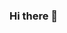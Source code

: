 ### Hi there 👋

<!--
**Mike0110110/Mike0110110** is a ✨ _special_ ✨ repository because its `README.md` (this file) appears on your GitHub profile.

Here are some ideas to get you started:

- 🔭 I’m currently working on ...
- 🌱 I’m currently learning ...
- 👯 I’m looking to collaborate on ...
- 🤔 I’m looking for help with ...![undraw_Dev_productivity_re_fylf](https://user-images.githubusercontent.com/56537894/167300958-61c8a0a2-d0fa-4e3b-a49b-e1ff15924f82.png)

- 💬 Ask me about ...
- 📫 How to reach me: ...
- 😄 Pronouns: ...
- ⚡ Fun fact: ...
-->
